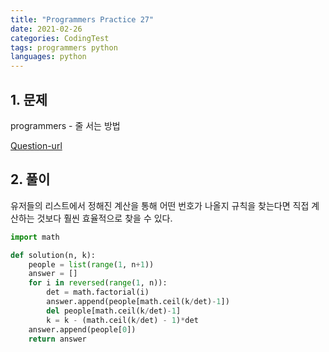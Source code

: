 ```yaml
---
title: "Programmers Practice 27"
date: 2021-02-26
categories: CodingTest
tags: programmers python
languages: python
---
```

## 1. 문제 

programmers - 줄 서는 방법

[Question-url](https://programmers.co.kr/learn/courses/30/lessons/12936)


## 2. 풀이

유저들의 리스트에서 정해진 계산을 통해 어떤 번호가 나올지 규칙을 찾는다면 직접 계산하는 것보다 훨씬 효율적으로 찾을 수 있다.

```python
import math

def solution(n, k):
    people = list(range(1, n+1))
    answer = []
    for i in reversed(range(1, n)):
        det = math.factorial(i)
        answer.append(people[math.ceil(k/det)-1])
        del people[math.ceil(k/det)-1]
        k = k - (math.ceil(k/det) - 1)*det
    answer.append(people[0])
    return answer
```